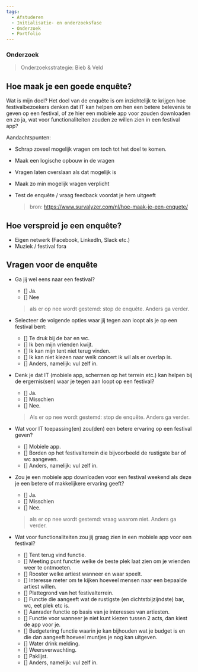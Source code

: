 ```yaml
---
tags:
  - Afstuderen
  - Initialisatie- en onderzoeksfase
  - Onderzoek
  - Portfolio
---
```

### Onderzoek
> Onderzoeksstrategie: Bieb & Veld

## Hoe maak je een goede enquête?
Wat is mijn doel?
    Het doel van de enquête is om inzichtelijk te krijgen hoe festivalbezoekers denken dat IT kan helpen om hen een betere belevenis te geven op een festival, of ze hier een mobiele app voor zouden downloaden en zo ja, wat voor functionaliteiten zouden ze willen zien in een festival app?

Aandachtspunten:
-   Schrap zoveel mogelijk vragen om toch tot het doel te komen.
-   Maak een logische opbouw in de vragen
-   Vragen laten overslaan als dat mogelijk is
-   Maak zo min mogelijk vragen verplicht
-   Test de enquête / vraag feedback voordat je hem uitgeeft

    > bron: https://www.survalyzer.com/nl/hoe-maak-je-een-enquete/

## Hoe verspreid je een enquête?
-   Eigen netwerk (Facebook, LinkedIn, Slack etc.)
-   Muziek / festival fora    

## Vragen voor de enquête
- Ga jij wel eens naar een festival?
    - [] Ja.
    - [] Nee

    > als er op nee wordt gestemd: stop de enquête. Anders ga verder. 

- Selecteer de volgende opties waar jij tegen aan loopt als je op een festival bent:
    - [] Te druk bij de bar en wc.
    - [] Ik ben mijn vrienden kwijt.
    - [] Ik kan mijn tent niet terug vinden.
    - [] Ik kan niet kiezen naar welk concert ik wil als er overlap is.
    - [] Anders, namelijk: vul zelf in.

- Denk je dat IT (mobiele app, schermen op het terrein etc.) kan helpen bij de ergernis(sen) waar je tegen aan loopt op een festival?
    - [] Ja.
    - [] Misschien
    - [] Nee.

    > Als er op nee wordt gestemd: stop de enquête. Anders ga verder.

- Wat voor IT toepassing(en) zou(den) een betere ervaring op een festival geven?
    - [] Mobiele app.
    - [] Borden op het festivalterrein die bijvoorbeeld de rustigste bar of wc aangeven.
    - [] Anders, namelijk: vul zelf in.

- Zou je een mobiele app downloaden voor een festival weekend als deze je een betere of makkelijkere ervaring geeft?
    - [] Ja.
    - [] Misschien
    - [] Nee.

    > als er op nee wordt gestemd: vraag waarom niet. Anders ga verder.

- Wat voor functionaliteiten zou jij graag zien in een mobiele app voor een festival?
    - [] Tent terug vind functie.
    - [] Meeting punt functie welke de beste plek laat zien om je vrienden weer te ontmoeten.
    - [] Rooster welke artiest wanneer en waar speelt.
    - [] Interesse meter om te kijken hoeveel mensen naar een bepaalde artiest willen.
    - [] Plattegrond van het festivalterrein.
    - [] Functie die aangeeft wat de rustigste (en dichtstbijzijndste) bar, wc, eet plek etc is.
    - [] Aanrader functie op basis van je interesses van artiesten.
    - [] Functie voor wanneer je niet kunt kiezen tussen 2 acts, dan kiest de app voor je.
    - [] Budgetering functie waarin je kan bijhouden wat je budget is en die dan aangeeft hoeveel muntjes je nog kan uitgeven.
    - [] Water drink melding.
    - [] Weersverwachting.
    - [] Paklijst.
    - [] Anders, namelijk: vul zelf in.